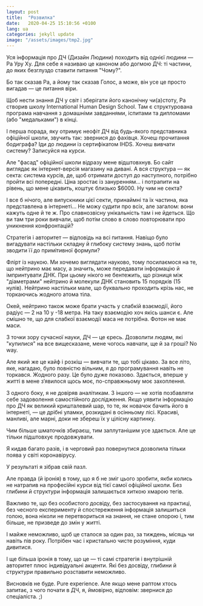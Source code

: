 ```yaml
---
layout: post
title:  "Розвилка"
date:   2020-04-25 15:10:56 +0100
lang: ua
categories: jekyll update
image: "/assets/images/tmp2.jpg"
---
```


Уся інформація про ДЧ (Дизайн Людини) походить від однієї людини — Ра Уру Ху. 
Для себе я називаю це каноном або догмою ДЧ: ті частини, до яких безглуздо ставити питання "Чому?". 
<!-- more -->
Бо так сказав Ра, а йому так сказав Голос, а може, він усе це просто вигадав — це питання віри.

Щоб нести знання ДЧ у світ і зберігати його канонічну чи(а)стоту, Ра створив школу International Human Design School. Там є структурована програма навчання з домашніми завданнями, іспитами та дипломами (або "медальками") в кінці.

І перша порада, яку отримує неофіт ДЧ від будь-якого представника офіційної школи, звучить так: звернися до фахівця.
Хочеш прочитання бодиграфа? Іди до людини із сертифікатом IHDS.
Хочеш вивчати систему? Записуйся на курси.

Але "фасад" офіційної школи відразу мене відштовхнув.
Бо сайт виглядає як інтернет-версія магазину на дивані.
А вся структура — як секта: система курсів, де, щоб отримати доступ до наступного, потрібно пройти всі попередні.
Ціна зростає із зануренням… і потрапити на рівень, що мене цікавить, коштує близько $6000. Ну чим не секта?

І все б нічого, але випускники цієї секти, принаймні та їх частина, яка представлена в інтернеті... Не можу судити про всіх, але загалом:
вони кажуть одне й те ж. Про славнозвісну унікальність там і не йдеться.
Що ви там три роки вивчали, щоб потім слово в слово повторювати про уникнення конфронтацій?

Стратегія і авторитет — відповідь на всі питання.
Навіщо було вигадувати настільки складну й глибоку систему знань, щоб потім зводити її до примітивної формули?

Флірт із наукою. Ми хочемо виглядати науково, тому посилаємося на те, що нейтрино має масу, а значить, може передавати інформацію й імпринтувати ДНК.
При цьому нікого не бентежить, що різниця між "діаметрами" нейтрино й молекули ДНК становить 15 порядків (15 нулів).
Нейтрино настільки мале, що буквально проходить крізь нас, не торкаючись жодного атома тіла.

Окей, нейтрино також може брати участь у слабкій взаємодії, його радіус — 2 на 10 у -18 метра. На таку взаємодію хоч якісь шанси є.
Але смішно те, що для слабкої взаємодії маса не потрібна. Фотон не має маси.

З точки зору сучасної науки, ДЧ — це єресь.
Дозволити людям, які "купилися" на все вищесказане, мене чогось навчати, ще й за гроші?
No way.

Але який же це кайф і розкіш — вивчати те, що тобі цікаво.
За все літо, яке, нагадаю, було повністю вільним, я до програмування навіть не торкався. Жодного разу. Це було дуже показово.
Здається, вперше у житті в мене з’явилося щось моє, по-справжньому моє захоплення.

З одного боку, я не довіряв аналітикам. З іншого — не хотів позбавляти себе задоволення самостійного дослідження.
Якщо уявити інформацію про ДЧ як великий кришталевий шар, то те, як новачок бачить його в інтернеті, — це дрібні уламки, розкидані в осінньому лісі. Красиві, манливі, але марні, доки не збереш їх у цілісну картинку.

Чим більше шматочків збираєш, тим заплутанішим усе здається. Але це тільки підштовхує продовжувати.

Я кидав багато разів, і в черговий раз повернутися дозволила тільки поява у світі коронавірусу.

У результаті я зібрав свій пазл.

Але правда (й іронія) в тому, що я б не зміг цього зробити, якби колись не натрапив на професійні курси від тієї самої офіційної школи.
Без глибини й структури інформація залишається хиткою хмарою тегів.

Важливо те, що без особистого досвіду, без застосування на практиці, без чесного експерименту й спостереження інформація залишиться голою, вона ніколи не перетвориться на знання, не стане опорою і, тим більше, не призведе до змін у житті.

І майже неможливо, щоб це сталося за один раз, за тиждень, місяць чи навіть пів року. Потрібен час і кристально чисте розуміння, куди дивитися.

І ще більша іронія в тому, що це — ті самі стратегія і внутрішній авторитет плюс індивідуальні акценти.
Які без досвіду, глибини й структури правильно розставити неможливо.

Висновків не буде. Pure experience.
Але якщо мене раптом хтось запитає, з чого почати в ДЧ, я, ймовірно, відповім: звернися до спеціаліста. ;)

[jekyll-docs]: https://jekyllrb.com/docs/home
[jekyll-gh]:   https://github.com/jekyll/jekyll
[jekyll-talk]: https://talk.jekyllrb.com/
